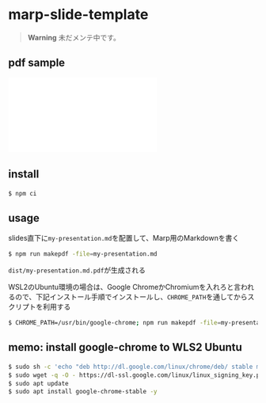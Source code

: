 # marp-slide-template


> **Warning**
> 未だメンテ中です。

## pdf sample

![sample](my-presentation.md.pdf)

## install 

```bash
$ npm ci
```

## usage

slides直下に`my-presentation.md`を配置して、Marp用のMarkdownを書く

```bash
$ npm run makepdf -file=my-presentation.md
```

`dist/my-presentation.md.pdf`が生成される

WSL2のUbuntu環境の場合は、Google ChromeかChromiumを入れろと言われるので、下記インストール手順でインストールし、`CHROME_PATH`を通してからスクリプトを利用する

```bash
$ CHROME_PATH=/usr/bin/google-chrome; npm run makepdf -file=my-presentation.md
```


## memo: install google-chrome to WLS2 Ubuntu

```bash
$ sudo sh -c 'echo "deb http://dl.google.com/linux/chrome/deb/ stable main" >> /etc/apt/sources.list.d/google-chrome.list'
$ sudo wget -q -O - https://dl-ssl.google.com/linux/linux_signing_key.pub | sudo apt-key add -
$ sudo apt update
$ sudo apt install google-chrome-stable -y
```